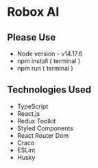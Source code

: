# Robox AI

## Please Use

- Node version - v14.17.6
- npm install ( terminal )
- npm run ( terminal )

## Technologies Used

- TypeScript
- React.js
- Redux Toolkit
- Styled Components
- React Router Dom
- Craco
- ESLint
- Husky
